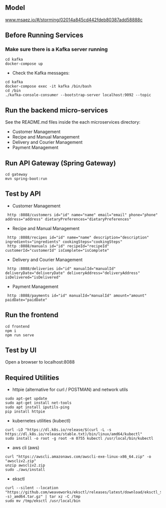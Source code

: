 # 

## Model
www.msaez.io/#/storming/02014a845cd442fdeb80387add58888c

## Before Running Services
### Make sure there is a Kafka server running
```
cd kafka
docker-compose up
```
- Check the Kafka messages:
```
cd kafka
docker-compose exec -it kafka /bin/bash
cd /bin
./kafka-console-consumer --bootstrap-server localhost:9092 --topic
```

## Run the backend micro-services
See the README.md files inside the each microservices directory:

- Customer Management
- Recipe and Manual Management
- Delivery and Courier Management
- Payment Management


## Run API Gateway (Spring Gateway)
```
cd gateway
mvn spring-boot:run
```

## Test by API
- Customer Management
```
 http :8088/customers id="id" name="name" email="email" phone="phone" address="address" dietaryPreferences="dietaryPreferences" 
```
- Recipe and Manual Management
```
 http :8088/recipes id="id" name="name" description="description" ingredients="ingredients" cookingSteps="cookingSteps" 
 http :8088/manuals id="id" recipeId="recipeId" customerId="customerId" isComplete="isComplete" 
```
- Delivery and Courier Management
```
 http :8088/deliveries id="id" manualId="manualId" deliveryDate="deliveryDate" deliveryAddress="deliveryAddress" isDelivered="isDelivered" 
```
- Payment Management
```
 http :8088/payments id="id" manualId="manualId" amount="amount" paidDate="paidDate" 
```


## Run the frontend
```
cd frontend
npm i
npm run serve
```

## Test by UI
Open a browser to localhost:8088

## Required Utilities

- httpie (alternative for curl / POSTMAN) and network utils
```
sudo apt-get update
sudo apt-get install net-tools
sudo apt install iputils-ping
pip install httpie
```

- kubernetes utilities (kubectl)
```
curl -LO "https://dl.k8s.io/release/$(curl -L -s https://dl.k8s.io/release/stable.txt)/bin/linux/amd64/kubectl"
sudo install -o root -g root -m 0755 kubectl /usr/local/bin/kubectl
```

- aws cli (aws)
```
curl "https://awscli.amazonaws.com/awscli-exe-linux-x86_64.zip" -o "awscliv2.zip"
unzip awscliv2.zip
sudo ./aws/install
```

- eksctl 
```
curl --silent --location "https://github.com/weaveworks/eksctl/releases/latest/download/eksctl_$(uname -s)_amd64.tar.gz" | tar xz -C /tmp
sudo mv /tmp/eksctl /usr/local/bin
```

